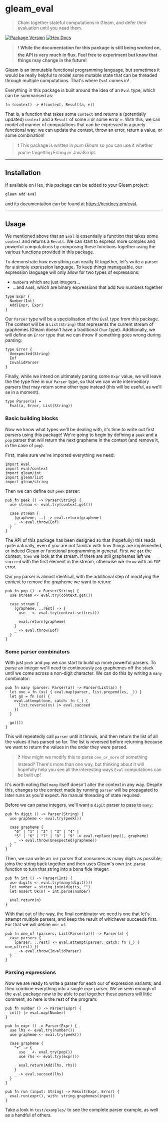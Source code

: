 # gleam_eval

> Chain together stateful computations in Gleam, and defer their evaluation until
you need them.

[![Package Version](https://img.shields.io/hexpm/v/eval)](https://hex.pm/packages/eval)
[![Hex Docs](https://img.shields.io/badge/hex-docs-ffaff3)](https://hexdocs.pm/eval/)

> ❗️ **While the documentation for this package is still being worked on, the API
is very much in flux. Feel free to experiment but know that things may change
in the future!**

Gleam is an immutable functional programming language, but sometimes it would be
really helpful to model some mutable state that can be threaded through multiple
computations. That's where `Eval` comes in!

Everything in this package is built around the idea of an `Eval` type, which can
be summarised as:

```gleam
fn (context) -> #(context, Result(a, e))
```

That is, a function that takes some `context` and returns a (potentially updated)
`context` and a `Result` of some `a` or some error `e`. With this, we can model
all manner of computations that can be expressed in a purely functional way: we
can update the context, throw an error, return a value, or some combination!

> ❗️ This package is written in _pure Gleam_ so you can use it whether you're
targetting Erlang _or_ JavaScript.

---

## Installation

If available on Hex, this package can be added to your Gleam project:

```sh
gleam add eval
```

and its documentation can be found at <https://hexdocs.pm/eval>.

---

## Usage

We mentioned above that an `Eval` is essentially a function that takes some
`context` and returns a `Result`. We can start to express more complex and powerful
computations by composing these functions together using the various functions
provided in this package.

To demonstrate how everything can neatly fit together, let's write a parser for
a simple expression language. To keep things manageable, our expression language
will only allow for two types of expressions:

- `Number`s which are just integers...
- ...and `Add`s, which are binary expressions that add two numbers together

```gleam
type Expr {
  Number(Int)
  Add(Expr, Expr)
}
```

Our `Parser` type will be a specialisation of the `Eval` type from this package.
The context will be a `List(String)` that represents the current stream of
graphemes (Gleam doesn't have a traditional `Char` type). Additionally, we will
define an `Error` type that we can throw if something goes wrong during parsing:

```gleam
type Error {
  Unexpected(String)
  Eof
  InvalidParser
}
```

Finally, while we intend on ultimately parsing some `Expr` value, we will leave
the the type free in our `Parser` type, so that we can write intermediary parsers
that may return some other type instead (this will be useful, as we'll se in a
moment).

```gleam
type Parser(a) =
  Eval(a, Error, List(String))
```

### Basic building blocks

Now we know what types we'll be dealing with, it's time to write out first parsers
using this package! We're going to begin by defining a `peek` and a `pop` parser
that will return the next grapheme in the context (and remove it, in the case of
`pop`).

First, make sure we've imported everything we need:

```gleam
import eval
import eval/context
import gleam/int
import gleam/list
import gleam/string
```

Then we can define our `peek` parser:

```gleam
pub fn peek () -> Parser(String) {
  use stream <- eval.try(context.get())

  case stream {
    [grapheme, ..] -> eval.return(grapheme)
    _ -> eval.throw(Eof)
  }
}
```

The API of this package has been designed so that (hopefully) this reads quite
naturally, even if you are not familiar with how things are implemented, or indeed
Gleam or functional programming in general. First we `get` the context, `then` we
look at the stream. If there are still graphemes left we `succeed` with the first
element in the stream, otherwise we `throw` with an `EOF` error.

Our `pop` parser is almost identical, with the additional step of modifying the
context to remove the grapheme we want to return:

```gleam
pub fn pop () -> Parser(String) {
  use stream <- eval.try(context.get())

  case stream {
    [grapheme, ..rest] -> {
      use _ <- eval.try(context.set(rest))

      eval.return(grapheme)
    }
    _ -> eval.throw(Eof)
  }
}
```

### Some parser combinators

With just `peek` and `pop` we can start to build up more powerful parsers. To
parse an integer we'll need to continuously `pop` graphemes off the stack until
we come across a non-digit character. We can do this by writing a `many`
combinator:

```gleam
pub fn many (parser: Parser(a)) -> Parser(List(a)) {
  let one = fn (xs) { eval.map(parser, list.prepend(xs, _)) }
  let go = fn (xs) {
    eval.attempt(one, catch: fn (_) {
      list.reverse(xs) |> eval.succeed
    })
  }

  go([])
}
```

This will repeatedly call `parser` until it throws, and then return the list of
all the values it has parsed so far. The list is reversed before returning
because we want to return the values in the order they were parsed.

> ❓ How might we modify this to parse `one_or_more` of something instead? There's
more than one way, but thinking about it will hopefully help you see all the
interesting ways `Eval` computations can be built up!

It's worth noting that `many` itself doesn't alter the context in any way. Despite
this, changes to the context made by running `parser` will be propagated to later
runs as you'd expect. No manual threading of state required.

Before we can parse integers, we'll want a `digit` parser to pass to `many`:

```gleam
pub fn digit () -> Parser(String) {
  use grapheme <- eval.try(peek())

  case grapheme {
    "0" | "1" | "2" | "3" | "4" |
    "5" | "6" | "7" | "8" | "9" -> eval.replace(pop(), grapheme)
    _ -> eval.throw(Unexpected(grapheme))
  }
}
```

Then, we can write an `int` parser that consumes as many digits as possible,
joins the string back together and then uses Gleam's own `int.parse` function to
turn that string into a bona fide integer:

```gleam
pub fn int () -> Parser(Int) {
  use digits <- eval.try(many(digit()))
  let number = string.join(digits, "")
  let assert Ok(n) = int.parse(number)

  eval.return(n)
}
```

With that out of the way, the final combinator we need is one that let's attempt
multiple parsers, and keep the result of whichever succeeds first. For that we
will define `one_of`:

```gleam
pub fn one_of (parsers: List(Parser(a))) -> Parser(a) {
  case parsers {
    [parser, ..rest] -> eval.attempt(parser, catch: fn (_) { one_of(rest) })
    _ -> eval.throw(InvalidParser)
  }
}
```

### Parsing expressions

Now we are ready to write a parser for each our of expression variants, and then
combine everything into a single `expr` parser. We've seen enough of the `eval`
package now to be able to put together these parsers will little comment, so here
is the rest of the program:

```gleam
pub fn number () -> Parser(Expr) {
  int() |> eval.map(Number)
}

pub fn expr () -> Parser(Expr) {
  use lhs <- eval.try(number())
  use grapheme <- eval.try(peek())

  case grapheme {
    "+" -> {
      use _ <- eval.try(pop())
      use rhs <- eval.try(expr())

      eval.return(Add(lhs, rhs))
    }
    _ -> eval.succeed(lhs)
  }
}

pub fn run (input: String) -> Result(Expr, Error) {
  eval.run(expr(), with: string.graphemes(input))
}
```

Take a look in `test/examples/` to see the complete parser example, as well as
a handful of others.
